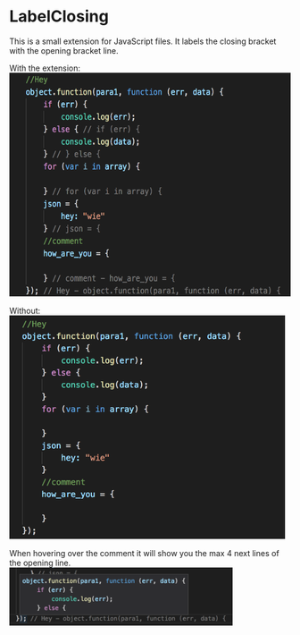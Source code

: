 # LabelClosing

This is a small extension for JavaScript files. 
It labels the closing bracket with the opening bracket line. 

With the extension:  
<img src="docs/with.png" alt="drawing" height="400"/>

Without:  
<img src="docs/without.png" alt="drawing" height="400"/>

When hovering over the comment it will show you the max 4 next lines of the opening line.
<img src="docs/tooltip.png" alt="drawing" width="400"/>
